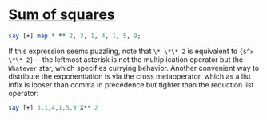 [1]: http://rosettacode.org/wiki/Sum_of_squares

# [Sum of squares][1]

```perl
say [+] map * ** 2, 3, 1, 4, 1, 5, 9;
```


If this expression seems puzzling, note that `\* \*\* 2` is equivalent to `{$^x \*\* 2}`— the leftmost asterisk is not the multiplication operator but the `Whatever` star, which specifies currying behavior.
Another convenient way to distribute the exponentiation is via the cross metaoperator, which
as a list infix is looser than comma in precedence but tighter than the reduction list operator:

```perl
say [+] 3,1,4,1,5,9 X** 2
```